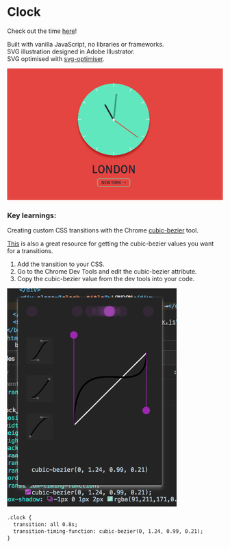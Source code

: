 # Clock

Check out the time [here](https://rhodespeter.github.io/clock/)!

Built with vanilla JavaScript, no libraries or frameworks.<br>
SVG illustration designed in Adobe Illustrator. <br>
SVG optimised with [svg-optimiser](http://petercollingridge.appspot.com/svg-optimiser).

![](https://github.com/RhodesPeter/clock/blob/master/assets/illustration-for-readme.png)

### Key learnings:

Creating custom CSS transitions with the Chrome [cubic-bezier](https://developer.mozilla.org/en-US/docs/Web/CSS/single-transition-timing-function#The_cubic-bezier()_class_of_timing-functions) tool.

[This](http://cubic-bezier.com/#.17,.67,.83,.67) is also a great resource for getting the cubic-bezier values you want for a transitions.

1) Add the transition to your CSS.
2) Go to the Chrome Dev Tools and edit the cubic-bezier attribute.
3) Copy the cubic-bezier value from the dev tools into your code.

![](https://github.com/RhodesPeter/clock/blob/master/assets/cubic-bezier-for-readme.png)

```
.clock {
  transition: all 0.8s;
  transition-timing-function: cubic-bezier(0, 1.24, 0.99, 0.21);
}
```
